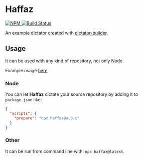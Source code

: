 # Haffaz

[![NPM](https://img.shields.io/npm/v/haffaz.svg?style=flat-square) ](https://www.npmjs.com/package/haffaz)
[![Build Status](https://travis-ci.org/tomasbjerre/dictator-haffaz.svg?branch=master)](https://travis-ci.org/tomasbjerre/dictator-haffaz)

An example dictator created with [dictator-builder](https://github.com/tomasbjerre/dictator-builder).

## Usage

It can be used with any kind of repository, not only Node.

Example usage [here](https://github.com/tomasbjerre/dictator-haffaz-example).

### Node

You can let **Haffaz** dictate your source repository by adding it to `package.json` like:

```json
{
  "scripts": {
    "prepare": "npx haffaz@a.b.c"
  }
}
```

### Other

It can be run from command line with: `npx haffaz@latest`.
